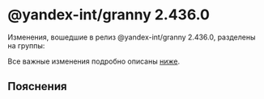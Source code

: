 # @yandex-int/granny 2.436.0

<!-- ЧЕЛОВЕЧЕСКОЕ ВСТУПЛЕНИЕ -->

Изменения, вошедшие в релиз @yandex-int/granny 2.436.0, разделены на группы:

Все важные изменения подробно описаны [ниже](#Пояснения).

## Пояснения

